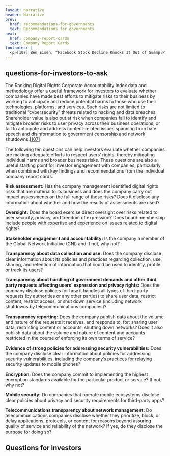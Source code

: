 ```yaml
---
layout: narrative
header: Narrative
prev:
  href: recommendations-for-governments
  text: Recommendations for governments
next:
  href: company-report-cards
  text: Company Report Cards
footnotes: | 
  <p>[107] Ben Eisen, “Facebook Stock Decline Knocks It Out of S&amp;P 500′s Big Five,” WSJ, March 19, 2018, <a href=\"\\&quot;\\\\&quot;\\\\\\\\&quot;https://blogs.wsj.com/moneybeat/2018/03/19/facebook-stock-decline-knocks-it-out-of-sp-500s-big-five/\\\\\\\\&quot;\\\\&quot;\\&quot;\">https://blogs.wsj.com/moneybeat/2018/03/19/facebook-stock-decline-knocks-it-out-of-sp-500s-big-five/</a>.</p>
---
```

questions-for-investors-to-ask
------------------------------

The Ranking Digital Rights Corporate Accountability Index data and methodology offer a useful framework for investors to evaluate whether companies have made best efforts to mitigate risks to their business by working to anticipate and reduce potential harms to those who use their technologies, platforms, and services. Such risks are not limited to traditional “cybersecurity” threats related to hacking and data breaches. Shareholder value is also put at risk when companies fail to identify and mitigate broader risks to user privacy across their business operations, or fail to anticipate and address content-related issues spanning from hate speech and disinformation to government censorship and network shutdowns.[\[107\]](\"\\\")

The following ten questions can help investors evaluate whether companies are making adequate efforts to respect users’ rights, thereby mitigating individual harms and broader business risks. These questions are also a useful starting point for investor engagement with companies, particularly when combined with key findings and recommendations from the individual company report cards.

**Risk assessment:** Has the company management identified digital rights risks that are material to its business and does the company carry out impact assessments on the full range of these risks? Does it disclose any information about whether and how the results of assessments are used?

**Oversight:** Does the board exercise direct oversight over risks related to user security, privacy, and freedom of expression? Does board membership include people with expertise and experience on issues related to digital rights?

**Stakeholder engagement and accountability:** Is the company a member of the Global Network Initiative (GNI) and if not, why not?

**Transparency about data collection and use:** Does the company disclose clear information about its policies and practices regarding collection, use, sharing, and retention of information that could be used to identify, profile or track its users?

**Transparency about handling of government demands and other third party requests affecting users’ expression and privacy rights:** Does the company disclose policies for how it handles all types of third-party requests (by authorities or any other parties) to share user data, restrict content, restrict access, or shut down service (including network shutdowns by telecommunications companies)?

**Transparency reporting:** Does the company publish data about the volume and nature of the requests it receives, and responds to, for: sharing user data, restricting content or accounts, shutting down networks? Does it also publish data about the volume and nature of content and accounts restricted in the course of enforcing its own terms of service?

**Evidence of strong policies for addressing security vulnerabilities:** Does the company disclose clear information about policies for addressing security vulnerabilities, including the company’s practices for relaying security updates to mobile phones?

**Encryption:** Does the company commit to implementing the highest encryption standards available for the particular product or service? If not, why not?

**Mobile security:** Do companies that operate mobile ecosystems disclose clear policies about privacy and security requirements for third-party apps?

**Telecommunications transparency about network management:** Do telecommunications companies disclose whether they prioritize, block, or delay applications, protocols, or content for reasons beyond assuring quality of service and reliability of the network? If yes, do they disclose the purpose for doing so?

Questions for investors
-----------------------